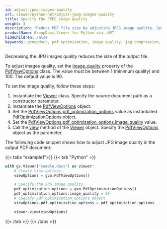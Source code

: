 ```yaml
---
id: adjust-jpeg-images-quality
url: viewer/python-net/adjust-jpeg-images-quality
title: Specify the JPEG image quality
weight: 3
description: "Reduce PDF file size by adjusting JPEG image quality. Set the image quality between 1 and 100."
productName: GroupDocs.Viewer for Python via .NET
hideChildren: False
keywords: groupdocs, pdf optimization, image quality, jpg compression, pdf viewer, python, groupdocs.viewer
---
```

Decreasing the JPG images quality reduces the size of the output file.

To adjust images quality, set the [image_quality](https://reference.groupdocs.com/viewer/python-net/groupdocs.viewer.options/pdfoptimizationoptions/#properties) property of the [PdfViewOptions](https://reference.groupdocs.com/viewer/python-net/groupdocs.viewer.options/pdfoptimizationoptions/) class. The value must be between 1 (minimum quality) and 100. The default value is 90.

To set the image quality, follow these steps:

1. Instantiate the [Viewer](https://reference.groupdocs.com/viewer/python-net/groupdocs.viewer/viewer) class. Specify the source document path as a constructor parameter.
1. Instantiate the [PdfViewOptions](https://reference.groupdocs.com/viewer/python-net/groupdocs.viewer.options/pdfviewoptions) object.
2. Set the [PdfViewOptions.pdf_optimization_options](https://reference.groupdocs.com/viewer/python-net/groupdocs.viewer.options/pdfviewoptions/#properties) value as instantiated [PdfOptimizationOptions](https://reference.groupdocs.com/viewer/python-net/groupdocs.viewer.options/pdfoptimizationoptions/) object.
3. Set the [PdfViewOptions.pdf_optimization_options.image_quality](https://reference.groupdocs.com/viewer/python-net/groupdocs.viewer.options/pdfoptimizationoptions/#properties) value.
4. Call the [view](https://reference.groupdocs.com/viewer/python-net/groupdocs.viewer/viewer/#methods) method of the [Viewer](https://reference.groupdocs.com/viewer/python-net/groupdocs.viewer/viewer) object. Specify the [PdfViewOptions](https://reference.groupdocs.com/viewer/python-net/groupdocs.viewer.options/pdfviewoptions) object as the parameter.

The following code snippet shows how to adjust JPG image quality in the output PDF document:

{{< tabs "example1">}}
{{< tab "Python" >}}
```python
with gv.Viewer("sample.docx") as viewer:
    # Create view options.
    viewOptions = gvo.PdfViewOptions()

    # Specify the JPG image quality.
    pdf_optimization_options = gvo.PdfOptimizationOptions()
    pdf_optimization_options.image_quality = 50
    # Specify pdf_optimization_options object
    viewOptions.pdf_optimization_options = pdf_optimization_options

    viewer.view(viewOptions)
```
{{< /tab >}}
{{< /tabs >}}
